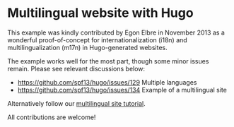 # Multilingual website with Hugo

This example was kindly contributed by Egon Elbre in November 2013
as a wonderful proof-of-concept for internationalization (i18n)
and multilingualization (m17n) in Hugo-generated websites.

The example works well for the most part, though some minor issues remain.
Please see relevant discussions below:

* https://github.com/spf13/hugo/issues/129 Multiple languages
* https://github.com/spf13/hugo/issues/134 Example of a multilingual site

Alternatively follow our [multilingual site tutorial](http://gohugo.io/tutorials/create-a-multilingual-site/).

All contributions are welcome!
